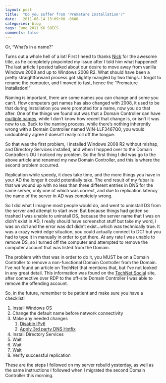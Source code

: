 ```yaml
---
layout: post
title:  "Do you suffer from 'Premature Installation'?"
date:   2011-06-14 13:09:00 -0600
categories: blog
tags: June 2011 KU SOECS
comments: false
---
```

Or, “What’s in a name?”

Turns out a whole hell of a lot! First I need to thanks [Nick](http://nicholasstudt.com/) for the awesome title, as he completely pinpointed my issue after I told him what happened! The last article I posted talked about our desire to move away from vanilla Windows 2008 and up to Windows 2008 R2. What should have been a pretty straightforward process got slightly mangled by two things. I forgot to rename the computer, and I moved to fast, hence the “Premature Installation!”

Naming is important, there are some names you can change and some you can’t. How computers get names has also changed with 2008, it used to be that during installation you were prompted for a name, now you do that after. One of the things we found out was that a Domain Controller can have [multiple names](http://technet.microsoft.com/en-us/library/cc816601(v=ws.10).aspx), while I don’t know how recent that change is, or isn’t it was new to us. Back to the naming process, while there’s nothing inherently wrong with a Domain Controller named WIN-LLF3467Q0, you would undoubtedly agree it doesn’t really roll off the tongue.

So that was the first problem, I installed Windows 2008 R2 without mishap, and Directory Services installed, and when I hopped over to the Domain Controller’s OU I noticed my problem. So the first thing I did was go to the above article and renamed my new Domain Controller, and this is where the second problem occurred.

Replication while speedy, it does take time, and the more things you have in your AD the longer it could potentially take. The end result of my fubar is that we wound up with no less than three different entries in DNS for the same server, only one of which was correct, and due to replication latency the name of the server in AD was completely wrong.

So I did what I imagine most people would do, and went to uninstall DS from the server and attempt to start over. But because things had gotten so trashed I was unable to uninstall DS, because the server name that I was on didn’t exist in AD, I really should have screenshot stuff but take my word, I was on dc1 and the error was dc1 didn’t exist…which was technically true. It was a crazy weird edge situation, you could actually connect to DC1 but you had to type it in manually in order to get there. At any rate I was unable to remove DS, so I turned off the computer and attempted to remove the computer account that was listed from the Domain.

The problem with that was in order to do it, you MUST be on a Domain Controller to remove a non-functional Domain Controller from the Domain. I’ve not found an article on TechNet that mentions that, but I’ve not looked in any great detail. This information was found on the [TechNet Social](http://social.technet.microsoft.com/Forums/en/winserverDS/thread/554a9207-42fd-4b45-bb80-63eb601fd7fb) site, after connective over RDP to the off-site Domain Controller I was able to remove the offending account.

So, in the future, remember to be patient and make sure you have a checklist!

1. Install Windows OS
2. Change the default name before network connectivity
3. Make any needed changes
   1. [Disable IPv6](http://support.microsoft.com/kb/929852)
   2. [Apply 3rd party DNS Hotfix](http://support.microsoft.com/kb/977158)
4. Install Directory Services
5. Wait
6. Wait
7. Wait
8. Verify successful replication

These are the steps I followed on my server rebuild yesterday, as well as the same instructions I followed when I migrated the second Domain Controller this morning.
